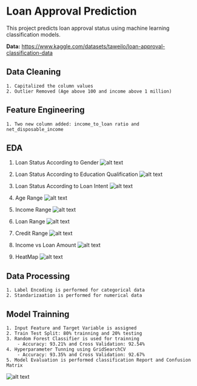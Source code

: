 
# Loan Approval Prediction
This project predicts loan approval status using machine learning classification models. 


**Data:** https://www.kaggle.com/datasets/taweilo/loan-approval-classification-data 

## Data Cleaning
    1. Capitalized the column values
    2. Outlier Removed (Age above 100 and income above 1 million)

## Feature Engineering
    1. Two new column added: income_to_loan ratio and net_disposable_income

## EDA
1. Loan Status According to Gender
![alt text](charts/loan_status_gender.png)

2. Loan Status According to Education Qualification
![alt text](charts/loan_status_education.png)

3. Loan Status According to Loan Intent
![alt text](charts/loan_status_intent.png)

4. Age Range
![alt text](charts/age_range.png)

5. Income Range
![alt text](charts/income_range.png)

6. Loan Range
![alt text](charts/loan_range.png)

7. Credit Range
![alt text](charts/credit_range.png)

8. Income vs Loan Amount
![alt text](charts/income_vs_loan.png)

9. HeatMap
![alt text](charts/heatmap.png)

## Data Processing
    1. Label Encoding is performed for categorical data
    2. Standarizaation is performed for numerical data

## Model Trainning
    1. Input Feature and Target Variable is assigned
    2. Train Test Split: 80% trainning and 20% testing
    3. Random Forest Classifier is used for trainning
        - Accuracy: 93.21% and Cross Validation: 92.54%
    4. Hyperparameter Tunning using GridSearchCV
        - Accuracy: 93.35% and Cross Validation: 92.67%
    5. Model Evaluation is performed classification Report and Confusion Matrix
![alt text](charts/confusion_matrix.png)

